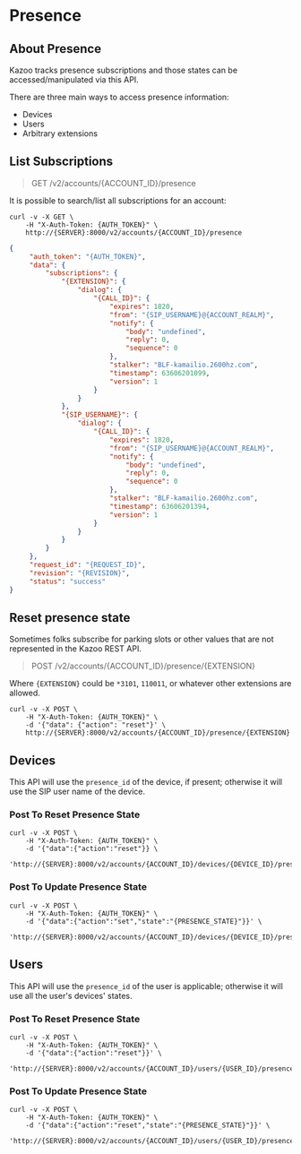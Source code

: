# Presence

## About Presence

Kazoo tracks presence subscriptions and those states can be accessed/manipulated via this API.

There are three main ways to access presence information:

* Devices
* Users
* Arbitrary extensions

## List Subscriptions

> GET /v2/accounts/{ACCOUNT_ID}/presence

It is possible to search/list all subscriptions for an account:

```shell
curl -v -X GET \
    -H "X-Auth-Token: {AUTH_TOKEN}" \
    http://{SERVER}:8000/v2/accounts/{ACCOUNT_ID}/presence
```

```json
{
     "auth_token": "{AUTH_TOKEN}",
     "data": {
         "subscriptions": {
             "{EXTENSION}": {
                 "dialog": {
                     "{CALL_ID}": {
                         "expires": 1820,
                         "from": "{SIP_USERNAME}@{ACCOUNT_REALM}",
                         "notify": {
                             "body": "undefined",
                             "reply": 0,
                             "sequence": 0
                         },
                         "stalker": "BLF-kamailio.2600hz.com",
                         "timestamp": 63606201099,
                         "version": 1
                     }
                 }
             },
             "{SIP_USERNAME}": {
                 "dialog": {
                     "{CALL_ID}": {
                         "expires": 1820,
                         "from": "{SIP_USERNAME}@{ACCOUNT_REALM}",
                         "notify": {
                             "body": "undefined",
                             "reply": 0,
                             "sequence": 0
                         },
                         "stalker": "BLF-kamailio.2600hz.com",
                         "timestamp": 63606201394,
                         "version": 1
                     }
                 }
             }
         }
     },
     "request_id": "{REQUEST_ID}",
     "revision": "{REVISION}",
     "status": "success"
}
```

## Reset presence state

Sometimes folks subscribe for parking slots or other values that are not represented in the Kazoo REST API.

> POST /v2/accounts/{ACCOUNT_ID}/presence/{EXTENSION}

Where `{EXTENSION}` could be `*3101`, `110011`, or whatever other extensions are allowed.

```shell
curl -v -X POST \
    -H "X-Auth-Token: {AUTH_TOKEN}" \
    -d '{"data": {"action": "reset"}' \
    http://{SERVER}:8000/v2/accounts/{ACCOUNT_ID}/presence/{EXTENSION}
```

## Devices

This API will use the `presence_id` of the device, if present; otherwise it will use the SIP user name of the device.

### Post To Reset Presence State

```shell
curl -v -X POST \
    -H "X-Auth-Token: {AUTH_TOKEN}" \
    -d '{"data":{"action":"reset"}} \
    'http://{SERVER}:8000/v2/accounts/{ACCOUNT_ID}/devices/{DEVICE_ID}/presence'
```

### Post To Update Presence State

```shell
curl -v -X POST \
    -H "X-Auth-Token: {AUTH_TOKEN}" \
    -d '{"data":{"action":"set","state":"{PRESENCE_STATE}"}}' \
    'http://{SERVER}:8000/v2/accounts/{ACCOUNT_ID}/devices/{DEVICE_ID}/presence'
```

## Users

This API will use the `presence_id` of the user is applicable; otherwise it will use all the user's devices' states.

### Post To Reset Presence State

```shell
curl -v -X POST \
    -H "X-Auth-Token: {AUTH_TOKEN}" \
    -d '{"data":{"action":"reset"}}' \
    'http://{SERVER}:8000/v2/accounts/{ACCOUNT_ID}/users/{USER_ID}/presence'
```

### Post To Update Presence State


```shell
curl -v -X POST \
    -H "X-Auth-Token: {AUTH_TOKEN}" \
    -d '{"data":{"action":"reset","state":"{PRESENCE_STATE}"}}' \
    'http://{SERVER}:8000/v2/accounts/{ACCOUNT_ID}/users/{USER_ID}/presence'
```
